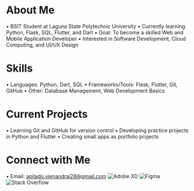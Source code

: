 # About Me<br>
•  BSIT Student at Laguna State Polytechnic University
•  Currently learning Python, Flask, SQL, Flutter, and Dart
•  Goal: To become a skilled Web and Mobile Application Developer
•  Interested in Software Development, Cloud Computing, and UI/UX Design
# Skills<br>
• Languages: Python, Dart, SQL
• Frameworks/Tools: Flask, Flutter, Git, GitHub
• Other: Database Management, Web Development Basics
# Current Projects<br>
• Learning Git and GitHub for version control
• Developing practice projects in Python and Flutter
• Creating small apps as portfolio projects
# Connect with Me<br>
• Email: apilado.vienandrai28@gmail.com
![Adobe XD](https://img.shields.io/badge/Adobe%20XD-470137?style=for-the-badge&logo=Adobe%20XD&logoColor=#FF61F6)
![Figma](https://img.shields.io/badge/figma-%23F24E1E.svg?style=for-the-badge&logo=figma&logoColor=white)
![Stack Overflow](https://img.shields.io/badge/-Stackoverflow-FE7A16?style=for-the-badge&logo=stack-overflow&logoColor=white)

